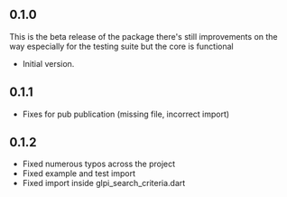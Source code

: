 ## 0.1.0

This is the beta release of the package there's still improvements on the way especially for the testing suite but the core is functional

- Initial version.


## 0.1.1

- Fixes for pub publication (missing file, incorrect import)


## 0.1.2

- Fixed numerous typos across the project
- Fixed example and test import 
- Fixed import inside glpi_search_criteria.dart